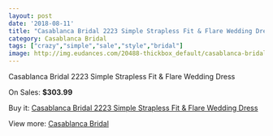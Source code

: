 ```yaml
---
layout: post
date: '2018-08-11'
title: "Casablanca Bridal 2223 Simple Strapless Fit & Flare Wedding Dress"
category: Casablanca Bridal
tags: ["crazy","simple","sale","style","bridal"]
image: http://img.eudances.com/20488-thickbox_default/casablanca-bridal-2223-simple-strapless-fit-flare-wedding-dress.jpg
---
```

Casablanca Bridal 2223 Simple Strapless Fit & Flare Wedding Dress

On Sales: **$303.99**
<a href="https://www.eudances.com/en/casablanca-bridal/6152-casablanca-bridal-2223-simple-strapless-fit-flare-wedding-dress.html"><amp-img layout="responsive" width="600" height="600" src="//img.eudances.com/20488-thickbox_default/casablanca-bridal-2223-simple-strapless-fit-flare-wedding-dress.jpg" alt="Casablanca Bridal 2223 Simple Strapless Fit & Flare Wedding Dress 0" /></a>
<a href="https://www.eudances.com/en/casablanca-bridal/6152-casablanca-bridal-2223-simple-strapless-fit-flare-wedding-dress.html"><amp-img layout="responsive" width="600" height="600" src="//img.eudances.com/20490-thickbox_default/casablanca-bridal-2223-simple-strapless-fit-flare-wedding-dress.jpg" alt="Casablanca Bridal 2223 Simple Strapless Fit & Flare Wedding Dress 1" /></a>
<a href="https://www.eudances.com/en/casablanca-bridal/6152-casablanca-bridal-2223-simple-strapless-fit-flare-wedding-dress.html"><amp-img layout="responsive" width="600" height="600" src="//img.eudances.com/20489-thickbox_default/casablanca-bridal-2223-simple-strapless-fit-flare-wedding-dress.jpg" alt="Casablanca Bridal 2223 Simple Strapless Fit & Flare Wedding Dress 2" /></a>

Buy it: [Casablanca Bridal 2223 Simple Strapless Fit & Flare Wedding Dress](https://www.eudances.com/en/casablanca-bridal/6152-casablanca-bridal-2223-simple-strapless-fit-flare-wedding-dress.html "Casablanca Bridal 2223 Simple Strapless Fit & Flare Wedding Dress")

View more: [Casablanca Bridal](https://www.eudances.com/en/4-casablanca-bridal "Casablanca Bridal")
